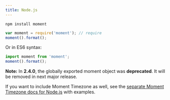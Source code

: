 ```yaml
---
title: Node.js
---
```


```
npm install moment
```

```javascript
var moment = require('moment'); // require
moment().format(); 
```

Or in ES6 syntax:

 <!-- skip-example -->

```javascript
import moment from 'moment';
moment().format();
```

**Note:** In **2.4.0**, the globally exported moment object was **deprecated**.
It will be removed in next major release.

If you want to include Moment Timezone as well, see the
[separate Moment Timezone docs for Node.js](/timezone/docs/#/use-it/node-js/) with examples.
